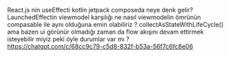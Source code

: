 

React.js nin useEffecti kotlin jetpack composeda neye denk gelir?
LaunchedEffectin viewmodel karşılığı ne
nasıl viewmodelin ömrünün compasable ile aynı olduğuna emin olabiliriz ?
collectAsStateWithLifeCycle()
ama bazen ui görünür olmadığı zaman da flow akışını devam ettirmek isteyebilir miyiz peki öyle durumlar var mı ?
https://chatgpt.com/c/68cc9c79-c5d8-832f-b53a-56f7c6fc8e06
